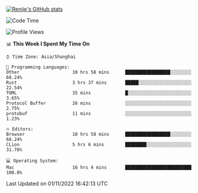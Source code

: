 [![Renjie's GitHub stats](https://github-readme-stats.vercel.app/api?username=liurenjie1024&show_icons=true&theme=chartreuse-dark)](https://github.com/anuraghazra/github-readme-stats)

<!--START_SECTION:waka-->
![Code Time](http://img.shields.io/badge/Code%20Time-279%20hrs%2024%20mins-blue)

![Profile Views](http://img.shields.io/badge/Profile%20Views-18-blue)

📊 **This Week I Spent My Time On** 

```text
⌚︎ Time Zone: Asia/Shanghai

💬 Programming Languages: 
Other                    10 hrs 58 mins      █████████████████░░░░░░░░   68.24% 
Rust                     3 hrs 37 mins       █████░░░░░░░░░░░░░░░░░░░░   22.54% 
TOML                     35 mins             █░░░░░░░░░░░░░░░░░░░░░░░░   3.65% 
Protocol Buffer          26 mins             ░░░░░░░░░░░░░░░░░░░░░░░░░   2.75% 
protobuf                 11 mins             ░░░░░░░░░░░░░░░░░░░░░░░░░   1.23%

🔥 Editors: 
Browser                  10 hrs 58 mins      █████████████████░░░░░░░░   68.24% 
CLion                    5 hrs 6 mins        ████████░░░░░░░░░░░░░░░░░   31.76%

💻 Operating System: 
Mac                      16 hrs 4 mins       █████████████████████████   100.0%

```


 Last Updated on 01/11/2022 16:42:13 UTC
<!--END_SECTION:waka-->

